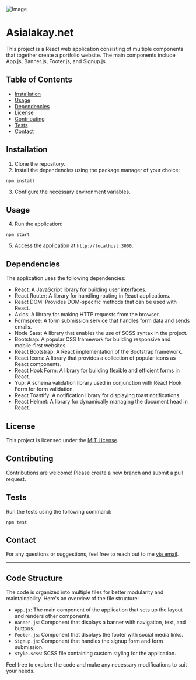 ![Image](https://user-images.githubusercontent.com/66960776/241713093-2e701e8a-6af7-4070-87b3-139e08527a2e.jpg)

# Asialakay.net

This project is a React web application consisting of multiple components that together create a portfolio website. The main components include App.js, Banner.js, Footer.js, and Signup.js.

## Table of Contents

- [Installation](#installation)
- [Usage](#usage)
- [Dependencies](#dependencies)
- [License](#license)
- [Contributing](#contributing)
- [Tests](#tests)
- [Contact](#contact)

## Installation

1. Clone the repository.
2. Install the dependencies using the package manager of your choice:

`npm install`

3. Configure the necessary environment variables.

## Usage

4. Run the application:

`npm start`

5. Access the application at `http://localhost:3000`.

## Dependencies

The application uses the following dependencies:

- React: A JavaScript library for building user interfaces.
- React Router: A library for handling routing in React applications.
- React DOM: Provides DOM-specific methods that can be used with React.
- Axios: A library for making HTTP requests from the browser.
- Formspree: A form submission service that handles form data and sends emails.
- Node Sass: A library that enables the use of SCSS syntax in the project.
- Bootstrap: A popular CSS framework for building responsive and mobile-first websites.
- React Bootstrap: A React implementation of the Bootstrap framework.
- React Icons: A library that provides a collection of popular icons as React components.
- React Hook Form: A library for building flexible and efficient forms in React.
- Yup: A schema validation library used in conjunction with React Hook Form for form validation.
- React Toastify: A notification library for displaying toast notifications.
- React Helmet: A library for dynamically managing the document head in React.

## License
 
This project is licensed under the [MIT License](LICENSE).

## Contributing

Contributions are welcome! Please create a new branch and submit a pull request.

## Tests

Run the tests using the following command:

`npm test`


## Contact

For any questions or suggestions, feel free to reach out to me [via email](mailto:asialakay@gmail.com).

---

## Code Structure

The code is organized into multiple files for better modularity and maintainability. Here's an overview of the file structure:

- `App.js`: The main component of the application that sets up the layout and renders other components.
- `Banner.js`: Component that displays a banner with navigation, text, and buttons.
- `Footer.js`: Component that displays the footer with social media links.
- `Signup.js`: Component that handles the signup form and form submission.
- `style.scss`: SCSS file containing custom styling for the application.

Feel free to explore the code and make any necessary modifications to suit your needs.
